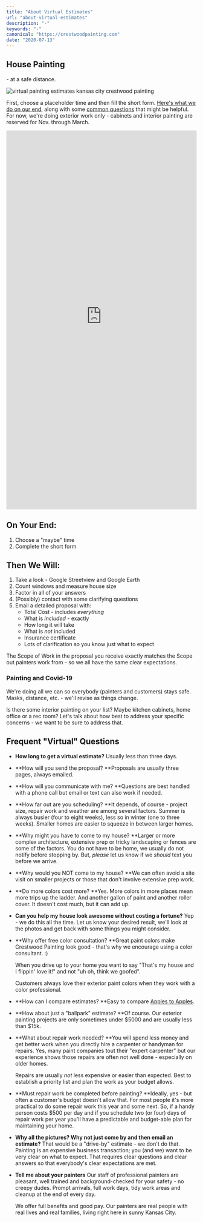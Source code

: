 ```yaml
---
title: "About Virtual Estimates"
url: "about-virtual-estimates"
description: "-"
keywords: "-"
canonical: "https://crestwoodpainting.com"
date: "2020-07-13"
---
```


## House Painting
\- at a safe distance.

![virtual painting estimates kansas city crestwood painting](images/iconfinder_phonehouse_blue.png)

First, choose a placeholder time and then fill the short form. [Here's what we do on our end](#thenwewill), along with some [common questions](#frequent) that might be helpful.
For now, we're doing exterior work only - cabinets and interior painting are reserved for Nov. through March.

<iframe src="https://cwp-virtual.youcanbook.me/?noframe=true&amp;skipHeaderFooter=true" id="ycbmiframecwp-virtual" style="width:100%;height:1000px;border:0px;background-color:transparent;" frameborder="0" allowtransparency="true"></iframe>

<script>window.addEventListener && window.addEventListener("message", function(event){if (event.origin === "https://cwp-virtual.youcanbook.me"){document.getElementById("ycbmiframecwp-virtual").style.height = event.data + "px";}}, false);</script>

## On Your End:

1. Choose a "maybe" time
2. Complete the short form

## Then We Will:

1. Take a look - Google Streetview and Google Earth
2. Count windows and measure house size
3. Factor in all of your answers
4. (Possibly) contact with some clarifying questions
5. Email a detailed proposal with:
    - Total Cost - includes _everything_
    - What is _included_ - exactly
    - How long it will take
    - What is _not_ included
    - Insurance certificate
    - Lots of clarification so you know just what to expect

The Scope of Work in the proposal you receive exactly matches the Scope out painters work from - so we all have the same clear expectations.

### Painting and Covid-19

We're doing all we can so everybody (painters and customers) stays safe. Masks, distance, etc. - we'll revise as things change.

Is there some interior painting on your list? Maybe kitchen cabinets, home office or a rec room? Let's talk about how best to address your specific concerns - we want to be sure to address that.

## Frequent "Virtual" Questions

- **How long to get a virtual estimate?**
    Usually less than three days.

- **How will you send the proposal?
    **Proposals are usually three pages, always emailed.

- **How will you communicate with me?
    **Questions are best handled with a phone call but email or text can also work if needed.

- **How far out are you scheduling?
    **It depends, of course - project size, repair work and weather are among several factors. Summer is always busier (four to eight weeks), less so in winter (one to three weeks). Smaller homes are easier to squeeze in between larger homes.

- **Why might you have to come to my house?
    **Larger or more complex architecture, extensive prep or tricky landscaping or fences are some of the factors. You do not have to be home, we usually do not notify before stopping by. But, _please_ let us know if we _should_ text you before we arrive.

- **Why would you NOT come to my house?
    **We can often avoid a site visit on smaller projects or those that don't involve extensive prep work.

- **Do more colors cost more?
    **Yes. More colors in more places mean more trips up the ladder. And another gallon of paint and another roller cover. It doesn't cost much, but it can add up.

- **Can you help my house look awesome without costing a fortune?**
    Yep - we do this all the time. Let us know your desired result, we'll look at the photos and get back with some things you might consider.

- **Why offer free color consultation?
    **Great paint colors make Crestwood Painting look good - that's why we encourage using a color consultant. :)
      
    When you drive up to your home you want to say "That's my house and I flippin' love it!" and not "uh oh, think we goofed".
      
    Customers always love their exterior paint colors when they work with a color professional.

- **How can I compare estimates?
    **Easy to compare [Apples to Apples](/compare-paint-bids/).

- **How about just a "ballpark" estimate?
    **Of course. Our exterior painting projects are only sometimes under $5000 and are usually less than $15k.

- **What about repair work needed?
    **You will spend less money and get better work when you directly hire a carpenter or handyman for repairs. Yes, many paint companies tout their "expert carpenter" but our experience shows those repairs are often not well done - especially on older homes.
      
    Repairs are usually _not_ less expensive or easier than expected. Best to establish a priority list and plan the work as your budget allows.

- **Must repair work be completed before painting?
    **Ideally, yes - but often a customer's budget doesn't allow that. For most people it's more practical to do some repair work this year and some next. So, if a handy person costs $500 per day and if you schedule two (or four) days of repair work per year you'll have a predictable and budget-able plan for maintaining your home.

- **Why all the pictures? Why not just come by and then email an estimate?**
    That would be a "drive-by" estimate - we don't do that. Painting is an expensive business transaction; you (and we) want to be very clear on what to expect. That requires clear questions and clear answers so that everybody's clear expectations are met.

- **Tell me about your painters**
    Our staff of professional painters are pleasant, well trained and background-checked for your safety - no creepy dudes. Prompt arrivals, full work days, tidy work areas and cleanup at the end of every day.
      
    We offer full benefits and good pay. Our painters are real people with real lives and real families, living right here in sunny Kansas City.

